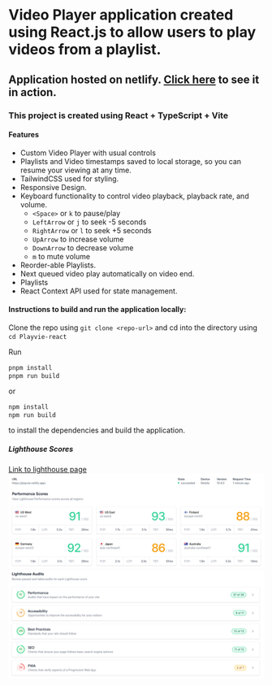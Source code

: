 # Video Player application created using React.js to allow users to play videos from a playlist.
## Application hosted on netlify. [Click here](https://playvie.netlify.app/) to see it in action.

### This project is created using React + TypeScript + Vite

#### Features
- Custom Video Player with usual controls
- Playlists and Video timestamps saved to local storage, so you can resume your viewing at any time.
- TailwindCSS used for styling.
- Responsive Design.
- Keyboard functionality to control video playback, playback rate, and volume.
    - `<Space>` or `k` to pause/play
    - `LeftArrow` or `j` to seek -5 seconds
    - `RightArrow` or `l` to seek +5 seconds
    - `UpArrow` to increase volume
    - `DownArrow` to decrease volume
    - `m` to mute volume
- Reorder-able Playlists.
- Next queued video play automatically on video end.
- Playlists
- React Context API used for state management.

#### Instructions to build and run the application locally:

Clone the repo using `git clone <repo-url>` and cd into the directory using `cd Playvie-react`

Run 
```
pnpm install
pnpm run build
```
or
```
npm install
npm run build
```
to install the dependencies and build the application.



##### Lighthouse Scores
[Link to lighthouse page](https://lighthouse-metrics.com/lighthouse/checks/ffc5d968-37d3-4792-ac49-f7ef62adc5e5)
![1](./screens/lighthouse-1.png)
![2](./screens/lighthouse-2.png)
